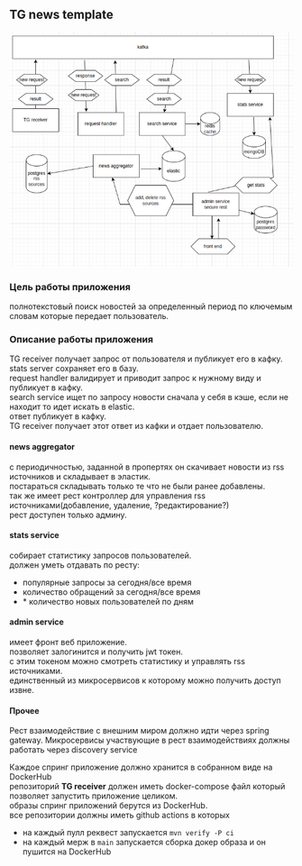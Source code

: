 ## TG news template
![](diagramm.png)  

### Цель работы приложения
полнотекстовый поиск новостей за определенный период по ключемым словам которые передает пользователь.      

### Описание работы приложения
TG receiver получает запрос от пользователя и публикует его в кафку.  
stats server сохраняет его в базу.  
request handler валидирует и приводит запрос к нужному виду и публикует в кафку.  
search service ищет по запросу новости сначала у себя в кэше, если не находит то идет искать в elastic.  
ответ публикует в кафку.  
TG receiver получает этот ответ из кафки и отдает пользователю.  

#### news aggregator
с периодичностью, заданной в пропертях он скачивает новости из rss источников и складывает в эластик.  
постараться складывать только те что не были ранее добавлены.  
так же имеет рест контроллер для управления rss источниками(добавление, удаление, ?редактирование?)    
рест доступен только админу.   

#### stats service
собирает статистику запросов пользователей.  
должен уметь отдавать по ресту:
 - популярные запросы за сегодня/все время
 - количество обращений за сегодня/все время
 - \* количество новых пользователей по дням

#### admin service
имеет фронт веб приложение.  
позволяет залогинится и получить jwt токен.   
с этим токеном можно смотреть статистику и управлять rss источниками.  
единственный из микросервисов к которому можно получить доступ извне.

#### Прочее
Рест взаимодействие с внешним миром должно идти через spring gateway.
Микросервисы участвующие в рест взаимодействиях должны работать через discovery service    

Каждое спринг приложение должно хранится в собранном виде на DockerHub   
репозиторий **TG receiver** должен иметь docker-compose файл который позволяет запустить приложение целиком.  
образы спринг приложений берутся из DockerHub.  
все репозитории должны иметь github actions в которых 
- на каждый пулл реквест запускается `mvn verify -P ci`
- на каждый мерж в `main` запускается сборка докер образа и он пушится на DockerHub
